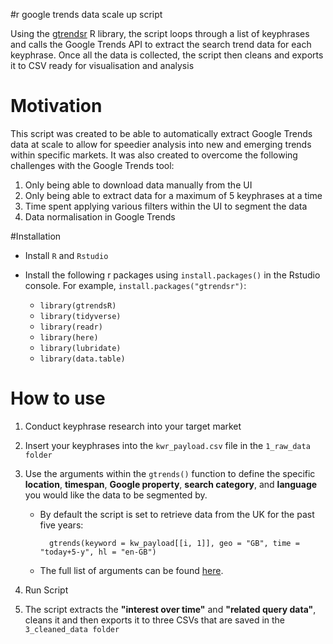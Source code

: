 #r google trends data scale up script

Using the [gtrendsr](https://www.rdocumentation.org/packages/gtrendsR/versions/1.4.4) R library, the script loops through a list of keyphrases and calls the Google Trends API to extract the search trend data for each keyphrase. Once all the data is collected, the script then cleans and exports it to CSV ready for visualisation and analysis

# Motivation
This script was created to be able to automatically extract Google Trends data at scale to allow for speedier analysis into new and emerging trends within specific markets. It was also created to overcome the following challenges with the Google Trends tool:

1. Only being able to download data manually from the UI
2. Only being able to extract data for a maximum of 5 keyphrases at a time
3. Time spent applying various filters within the UI to segment the data
4. Data normalisation in Google Trends


#Installation
- Install `R` and `Rstudio`

- Install the following r packages using `install.packages()` in the Rstudio console. For example, `install.packages("gtrendsr")`:

	- `library(gtrendsR)`
	- `library(tidyverse)`
	- `library(readr)`
	- `library(here)`
	- `library(lubridate)`
	- `library(data.table)`


# How to use
1. Conduct keyphrase research into your target market

2. Insert your keyphrases into the `kwr_payload.csv` file in the `1_raw_data folder`

3. Use the arguments within the `gtrends()` function to define the specific **location**, **timespan**, **Google property**, **search category**, and **language** you would like the data to be segmented by.

	- By default the script is set to retrieve data from the UK for the past five years:

			gtrends(keyword = kw_payload[[i, 1]], geo = "GB", time = "today+5-y", hl = "en-GB")

	- The full list of arguments can be found [here](https://www.rdocumentation.org/packages/gtrendsR/versions/1.4.4/topics/gtrends).

4. Run Script

5. The script extracts the **"interest over time"** and **"related query data"**, cleans it and then exports it to three CSVs that are saved in the `3_cleaned_data folder`